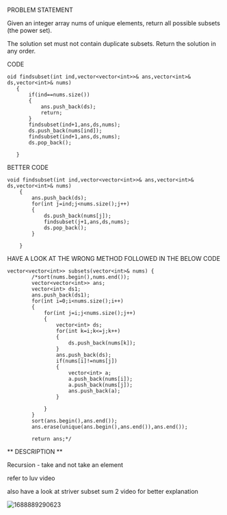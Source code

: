 PROBLEM STATEMENT 

Given an integer array nums of unique elements, return all possible 
subsets
 (the power set).

The solution set must not contain duplicate subsets. Return the solution in any order.

 CODE
 ```
oid findsubset(int ind,vector<vector<int>>& ans,vector<int>& ds,vector<int>& nums)
    {
        if(ind==nums.size())
        {
            ans.push_back(ds);
            return;
        }
        findsubset(ind+1,ans,ds,nums);
        ds.push_back(nums[ind]);
        findsubset(ind+1,ans,ds,nums);
        ds.pop_back();
        
    }
```
BETTER CODE

```
void findsubset(int ind,vector<vector<int>>& ans,vector<int>& ds,vector<int>& nums)
    {
        ans.push_back(ds);
        for(int j=ind;j<nums.size();j++)
        {
            ds.push_back(nums[j]);
            findsubset(j+1,ans,ds,nums);
            ds.pop_back();
        }
        
    }
```
HAVE A LOOK AT THE WRONG METHOD FOLLOWED IN THE BELOW CODE

```
vector<vector<int>> subsets(vector<int>& nums) {
        /*sort(nums.begin(),nums.end());
        vector<vector<int>> ans;
        vector<int> ds1;
        ans.push_back(ds1);
        for(int i=0;i<nums.size();i++)
        {
            for(int j=i;j<nums.size();j++)
            {
                vector<int> ds;
                for(int k=i;k<=j;k++)
                {
                    ds.push_back(nums[k]);
                }
                ans.push_back(ds);
                if(nums[i]!=nums[j])
                {
                    vector<int> a;
                    a.push_back(nums[i]);
                    a.push_back(nums[j]);
                    ans.push_back(a);
                }
                
            }
        }
        sort(ans.begin(),ans.end());
        ans.erase(unique(ans.begin(),ans.end()),ans.end());

        return ans;*/

```

** DESCRIPTION **

 Recursion - take and not take an element 

 refer to luv video 

 also have a look at striver subset sum 2 video for better explanation 

 

 ![1688889290623](https://github.com/Chaithra007/Practice-/assets/107351787/212551f0-b42e-4bb9-b346-9f8288b0675e)
